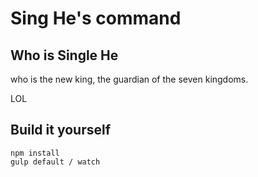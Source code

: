 # Sing He's command

## Who is Single He
who is the new king, the guardian of the seven kingdoms.

LOL

## Build it yourself

```
npm install
gulp default / watch
```